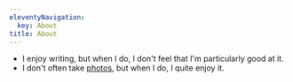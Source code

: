 ```yaml
---
eleventyNavigation:
  key: About
title: About
---
```

- I enjoy writing, but when I do, I don't feel that I'm particularly good at it.
- I don't often take [photos](photography), but when I do, I quite enjoy it.